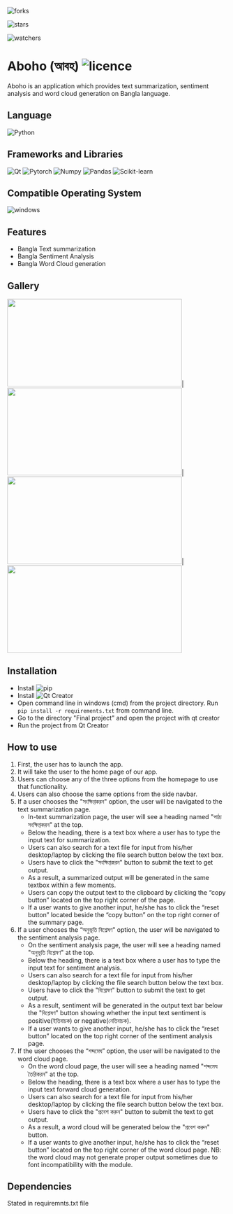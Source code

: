 ![forks](https://img.shields.io/github/forks/fuerostic/Aboho.svg)

![stars](https://img.shields.io/github/stars/fuerostic/Aboho.svg)

![watchers](https://img.shields.io/github/watchers/fuerostic/Aboho.svg)

# Aboho (আবহ) ![licence](https://img.shields.io/github/license/fuerostic/Aboho.svg)
Aboho is an application which provides text summarization, sentiment analysis and word cloud generation on Bangla language. 

## Language 
![Python](https://img.shields.io/badge/Python-3776AB?style=for-the-badge&logo=python&logoColor=white)

## Frameworks and Libraries
![Qt](https://img.shields.io/badge/Qt-41CD52?style=for-the-badge&logo=qt&logoColor=white)
![Pytorch](https://img.shields.io/badge/PyTorch-EE4C2C?style=for-the-badge&logo=PyTorch&logoColor=white)
![Numpy](https://img.shields.io/badge/Numpy-777BB4?style=for-the-badge&logo=numpy&logoColor=white)
![Pandas](https://img.shields.io/badge/Pandas-2C2D72?style=for-the-badge&logo=pandas&logoColor=white)
![Scikit-learn](https://img.shields.io/badge/scikit_learn-F7931E?style=for-the-badge&logo=scikit-learn&logoColor=white)


## Compatible Operating System
![windows](https://img.shields.io/badge/Windows-0078D6?style=for-the-badge&logo=windows&logoColor=white)

## Features
- Bangla Text summarization
- Bangla Sentiment Analysis
- Bangla Word Cloud generation


## Gallery
<img src="https://user-images.githubusercontent.com/48018036/158757253-a208a8b8-1567-4bd7-9a74-16e037bc6982.png"  width="400" height="200" />|
<img src="https://user-images.githubusercontent.com/48018036/158757339-8a314165-7c87-4030-9167-1115aa1fee3f.png"  width="400" height="200" />|
<img src="https://user-images.githubusercontent.com/48018036/158757426-03be9fcf-7b9a-43bc-8740-b11843d93739.png"  width="400" height="200" />|
<img src="https://user-images.githubusercontent.com/48018036/158757498-d6c84a91-3a7a-47e4-9c9f-7f3f1469e6f4.png"  width="400" height="200" />


## Installation
- Install ![pip](https://phoenixnap.com/kb/install-pip-windows)
- Install ![Qt Creator](https://www.qt.io/download)
- Open command line in windows (cmd) from the project directory. Run `pip install -r requirements.txt` from command line.
- Go to the directory "Final project" and open the project with qt creator
- Run the project from Qt Creator

## How to use
1. First, the user has to launch the app.
2. It will take the user to the home page of our app.
3. Users can choose any of the three options from the homepage to
   use that functionality.
4. Users can also choose the same options from the side navbar.
5. If a user chooses the "সংক্ষিপ্তকরন" option, the user will be navigated
   to the text summarization page.
   - In-text summarization page, the user will see a heading
  named "পাঠ্য সংক্ষিপ্তকরন" at the top.
   - Below the heading, there is a text box where a user has to
  type the input text for summarization.
   - Users can also search for a text file for input from his/her
  desktop/laptop by clicking the file search button below the
  text box.
   - Users have to click the "সংক্ষিপ্তকরন" button to submit the
  text to get output.
   - As a result, a summarized output will be generated in the
  same textbox within a few moments.
   - Users can copy the output text to the clipboard by clicking
  the “copy button” located on the top right corner of the
  page.
   - If a user wants to give another input, he/she has to click the
  “reset button” located beside the “copy button” on the top
  right corner of the summary page.
6. If a user chooses the “অনুভূতি বিশ্লেষণ" option, the user will be
    navigated to the sentiment analysis page.
   - On the sentiment analysis page, the user will see a heading
    named "অনুভূতি বিশ্লেষণ" at the top.
   - Below the heading, there is a text box where a user has to
    type the input text for sentiment analysis.
   - Users can also search for a text file for input from his/her
    desktop/laptop by clicking the file search button below the
    text box.
   - Users have to click the "বিশ্লেষণ" button to submit the text to
    get output.
   - As a result, sentiment will be generated in the output text
      bar below the "বিশ্লেষণ" button showing whether the input
      text sentiment is positive(ইতিবাচক) or negative(নেতিবাচক).
   - If a user wants to give another input, he/she has to click the
      “reset button” located on the top right corner of the
      sentiment analysis page.
7. If the user chooses the “শব্দমেঘ” option, the user will be navigated
to the word cloud page.
   - On the word cloud page, the user will see a heading named
"শব্দমেঘ তৈরিকরন" at the top.
   - Below the heading, there is a text box where a user has to
type the input text forward cloud generation.
   - Users can also search for a text file for input from his/her
desktop/laptop by clicking the file search button below the
text box.
   - Users have to click the "প্রবেশ করুন" button to submit the text
to get output.
   - As a result, a word cloud will be generated below the "প্রবেশ করুন" button.
   - If a user wants to give another input, he/she has to click the
“reset button” located on the top right corner of the word
cloud page. NB: the word cloud may not generate proper output sometimes due to font incompatibility with the module. 

## Dependencies 
Stated in requiremnts.txt file




